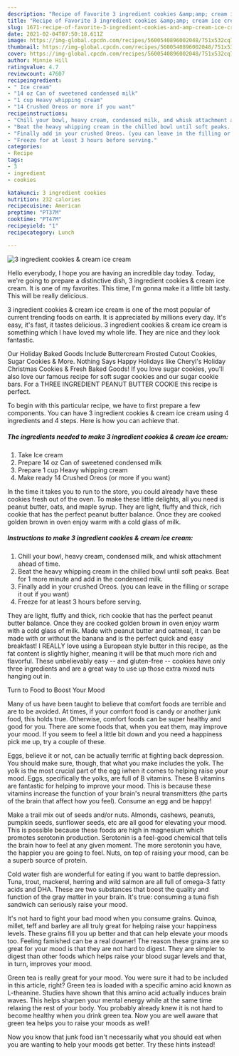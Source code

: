 ```yaml
---
description: "Recipe of Favorite 3 ingredient cookies &amp;amp; cream ice cream"
title: "Recipe of Favorite 3 ingredient cookies &amp;amp; cream ice cream"
slug: 1671-recipe-of-favorite-3-ingredient-cookies-and-amp-cream-ice-cream
date: 2021-02-04T07:50:18.611Z
image: https://img-global.cpcdn.com/recipes/5600540896002048/751x532cq70/3-ingredient-cookies-cream-ice-cream-recipe-main-photo.jpg
thumbnail: https://img-global.cpcdn.com/recipes/5600540896002048/751x532cq70/3-ingredient-cookies-cream-ice-cream-recipe-main-photo.jpg
cover: https://img-global.cpcdn.com/recipes/5600540896002048/751x532cq70/3-ingredient-cookies-cream-ice-cream-recipe-main-photo.jpg
author: Minnie Hill
ratingvalue: 4.7
reviewcount: 47607
recipeingredient:
- " Ice cream"
- "14 oz Can of sweetened condensed milk"
- "1 cup Heavy whipping cream"
- "14 Crushed Oreos or more if you want"
recipeinstructions:
- "Chill your bowl, heavy cream, condensed milk, and whisk attachment ahead of time."
- "Beat the heavy whipping cream in the chilled bowl until soft peaks. Beat for 1 more minute and add in the condensed milk."
- "Finally add in your crushed Oreos. (you can leave in the filling or scrape it out if you want)"
- "Freeze for at least 3 hours before serving."
categories:
- Recipe
tags:
- 3
- ingredient
- cookies

katakunci: 3 ingredient cookies 
nutrition: 232 calories
recipecuisine: American
preptime: "PT37M"
cooktime: "PT47M"
recipeyield: "1"
recipecategory: Lunch

---
```



![3 ingredient cookies &amp; cream ice cream](https://img-global.cpcdn.com/recipes/5600540896002048/751x532cq70/3-ingredient-cookies-cream-ice-cream-recipe-main-photo.jpg)

Hello everybody, I hope you are having an incredible day today. Today, we're going to prepare a distinctive dish, 3 ingredient cookies &amp; cream ice cream. It is one of my favorites. This time, I'm gonna make it a little bit tasty. This will be really delicious.

3 ingredient cookies &amp; cream ice cream is one of the most popular of current trending foods on earth. It is appreciated by millions every day. It's easy, it's fast, it tastes delicious. 3 ingredient cookies &amp; cream ice cream is something which I have loved my whole life. They are nice and they look fantastic.

Our Holiday Baked Goods Include Buttercream Frosted Cutout Cookies, Sugar Cookies &amp; More. Nothing Says Happy Holidays like Cheryl&#39;s Holiday Christmas Cookies &amp; Fresh Baked Goods! If you love sugar cookies, you&#39;ll also love our famous recipe for soft sugar cookies and our sugar cookie bars. For a THREE INGREDIENT PEANUT BUTTER COOKIE this recipe is perfect.


To begin with this particular recipe, we have to first prepare a few components. You can have 3 ingredient cookies &amp; cream ice cream using 4 ingredients and 4 steps. Here is how you can achieve that.

<!--inarticleads1-->

##### The ingredients needed to make 3 ingredient cookies &amp; cream ice cream:

1. Take  Ice cream
1. Prepare 14 oz Can of sweetened condensed milk
1. Prepare 1 cup Heavy whipping cream
1. Make ready 14 Crushed Oreos (or more if you want)


In the time it takes you to run to the store, you could already have these cookies fresh out of the oven. To make these little delights, all you need is peanut butter, oats, and maple syrup. They are light, fluffy and thick, rich cookie that has the perfect peanut butter balance. Once they are cooked golden brown in oven enjoy warm with a cold glass of milk. 

<!--inarticleads2-->

##### Instructions to make 3 ingredient cookies &amp; cream ice cream:

1. Chill your bowl, heavy cream, condensed milk, and whisk attachment ahead of time.
1. Beat the heavy whipping cream in the chilled bowl until soft peaks. Beat for 1 more minute and add in the condensed milk.
1. Finally add in your crushed Oreos. (you can leave in the filling or scrape it out if you want)
1. Freeze for at least 3 hours before serving.


They are light, fluffy and thick, rich cookie that has the perfect peanut butter balance. Once they are cooked golden brown in oven enjoy warm with a cold glass of milk. Made with peanut butter and oatmeal, it can be made with or without the banana and is the perfect quick and easy breakfast! I REALLY love using a European style butter in this recipe, as the fat content is slightly higher, meaning it will be that much more rich and flavorful. These unbelievably easy -- and gluten-free -- cookies have only three ingredients and are a great way to use up those extra mixed nuts hanging out in. 

Turn to Food to Boost Your Mood


Many of us have been taught to believe that comfort foods are terrible and are to be avoided. At times, if your comfort food is candy or another junk food, this holds true. Otherwise, comfort foods can be super healthy and good for you. There are some foods that, when you eat them, may improve your mood. If you seem to feel a little bit down and you need a happiness pick me up, try a couple of these.

Eggs, believe it or not, can be actually terrific at fighting back depression. You should make sure, though, that what you make includes the yolk. The yolk is the most crucial part of the egg iwhen it comes to helping raise your mood. Eggs, specifically the yolks, are full of B vitamins. These B vitamins are fantastic for helping to improve your mood. This is because these vitamins increase the function of your brain's neural transmitters (the parts of the brain that affect how you feel). Consume an egg and be happy!

Make a trail mix out of seeds and/or nuts. Almonds, cashews, peanuts, pumpkin seeds, sunflower seeds, etc are all good for elevating your mood. This is possible because these foods are high in magnesium which promotes serotonin production. Serotonin is a feel-good chemical that tells the brain how to feel at any given moment. The more serotonin you have, the happier you are going to feel. Nuts, on top of raising your mood, can be a superb source of protein.

Cold water fish are wonderful for eating if you want to battle depression. Tuna, trout, mackerel, herring and wild salmon are all full of omega-3 fatty acids and DHA. These are two substances that boost the quality and function of the gray matter in your brain. It's true: consuming a tuna fish sandwich can seriously raise your mood. 

It's not hard to fight your bad mood when you consume grains. Quinoa, millet, teff and barley are all truly great for helping raise your happiness levels. These grains fill you up better and that can help elevate your moods too. Feeling famished can be a real downer! The reason these grains are so great for your mood is that they are not hard to digest. They are simpler to digest than other foods which helps raise your blood sugar levels and that, in turn, improves your mood.

Green tea is really great for your mood. You were sure it had to be included in this article, right? Green tea is loaded with a specific amino acid known as L-theanine. Studies have shown that this amino acid actually induces brain waves. This helps sharpen your mental energy while at the same time relaxing the rest of your body. You probably already knew it is not hard to become healthy when you drink green tea. Now you are well aware that green tea helps you to raise your moods as well!

Now you know that junk food isn't necessarily what you should eat when you are wanting to help your moods get better. Try  these hints  instead!

